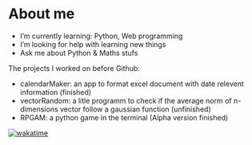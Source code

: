 # About me

<!--
- I’m currently working on ...
- How to reach me: ...
- I’m looking to collaborate on ...
-->
- I’m currently learning: Python, Web programming
- I’m looking for help with learning new things
- Ask me about Python & Maths stufs

The projects I worked on before Github:
- calendarMaker: an app to format excel document with date relevent information (finished)
- vectorRandom: a litle programm to check if the average norm of n-dimensions vector follow a gaussian function (unfinished)
- RPGAM: a python game in the terminal (Alpha version finished)

[![wakatime](https://wakatime.com/badge/user/2cc00533-f45b-4dd7-aebd-24dedf551ccd.svg)](https://wakatime.com/@2cc00533-f45b-4dd7-aebd-24dedf551ccd)

